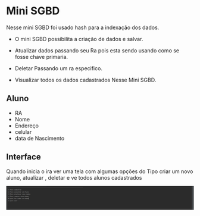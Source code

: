 # Mini SGBD

Nesse mini SGBD foi usado hash para a indexação dos dados.

* O mini SGBD  possibilita a  criação de dados e salvar.

* Atualizar dados passando seu Ra pois  esta sendo usando como se fosse chave primaria.

* Deletar Passando um ra especifico.

* Visualizar todos os dados cadastrados Nesse Mini SGBD.

## Aluno

* RA
* Nome
* Endereço
* celular 
* data de Nascimento

## Interface 

Quando inicia o ira  ver uma tela com  algumas opções do Tipo  criar um novo aluno, atualizar , deletar e ve todos alunos
cadastrados 

  ![interface](telaPrincipal.png)

